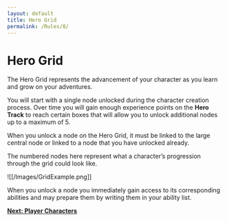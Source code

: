 ```yaml
---
layout: default
title: Hero Grid
permalink: /Rules/8/
---
```

# Hero Grid
The Hero Grid represents the advancement of your character as you learn and grow on your adventures. 

You will start with a single node unlocked during the character creation process. Over time you will gain enough experience points on the **Hero Track** to reach certain boxes that will allow you to unlock additional nodes up to a maximum of 5.

When you unlock a node on the Hero Grid, it must be linked to the large central node or linked to a node that you have unlocked already. 

The numbered nodes here represent what a character’s progression through the grid could look like.

![[/Images/GridExample.png]]

When you unlock a node you immediately gain access to its corresponding abilities and may prepare them by writing them in your ability list.

**[Next: Player Characters]({{site.baseurl}}/Rules/9/)** 